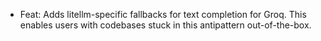 <!-- The pattern we follow here is to keep the changelog for the latest version -->
<!-- Old changelogs are automatically attached to the GitHub releases -->

- Feat: Adds litellm-specific fallbacks for text completion for Groq. This enables users with codebases stuck in this antipattern out-of-the-box.